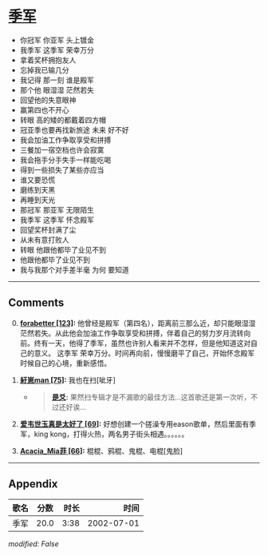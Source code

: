 # [季军](https://music.163.com/song?id=67009)

* 你冠军 你亚军 头上镀金
* 我季军 这季军 荣幸万分
* 拿着奖杯拥抱友人
* 忘掉我已输几分
* 我记得 那一刻 谁是殿军
* 那个他 眼湿湿 茫然若失
* 回望他的失意眼神
* 赢第四也不开心
* 转眼 高的矮的都戴着四方帽
* 冠亚季也要再找新旅途 未来 好不好
* 我会加油工作争取享受和拼搏
* 三餐加一宿空档也许会寂寞
* 我会拖手分手失手一样能吃喝
* 得到一些损失了某些亦应当
* 谁又要恐慌
* 磨练到天黑
* 再睡到天光
* 那冠军 那亚军 无限陌生
* 我季军 这季军 怀念殿军
* 回望奖杯封满了尘
* 从未有意打败人
* 转眼 他跟他都毕了业见不到
* 他跟他都毕了业见不到
* 我与我那个对手差半毫 为何 要知道


---

## Comments
0. **[forabetter \[123\]](https://music.163.com/#/user/home?id=80149283):** 他曾经是殿军（第四名），距离前三那么近，却只能眼湿湿茫然若失。从此他会加油工作争取享受和拼搏，伴着自己的努力岁月流转向前。终有一天，他得了季军，虽然也许别人看来并不怎样，但是他知道这对自己的意义。 这季军 荣幸万分。时间再向前，慢慢磨平了自己，开始怀念殿军时候自己的心境，重新感悟。

1. **[紆崽man \[75\]](https://music.163.com/#/user/home?id=49227389):** 我也在扫[呲牙]
	* > **[是爻](https://music.163.com/#/user/home?id=34076059):** 果然扫专辑才是不漏歌的最佳方法...这首歌还是第一次听，不过还好诶...

2. **[爱韦世玉真是太好了 \[69\]](https://music.163.com/#/user/home?id=102899500):** 好想创建一个搓澡专用eason歌单，然后里面有季军，king kong，打得火热，两名男子街头相遇。。。。。。

3. **[Acacia_Mia菲 \[66\]](https://music.163.com/#/user/home?id=66071851):** 棍棍、鸦棍、鬼棍、电棍[鬼脸]



---

## Appendix

|歌名|分数|时长|时间|
|:---|:---:|---:|---:|
|季军|20.0|3:38|2002-07-01

*modified: False*